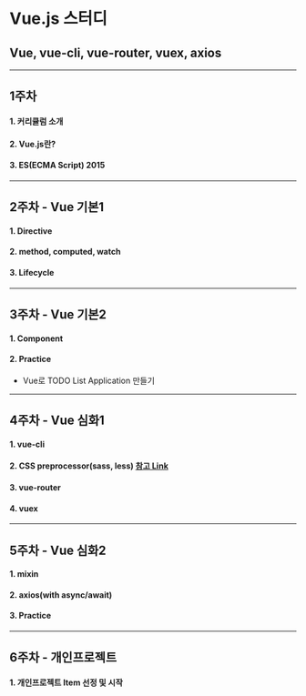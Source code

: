 # Vue.js 스터디

## Vue, vue-cli, vue-router, vuex, axios

***

## 1주차
#### 1. 커리큘럼 소개
#### 2. Vue.js란?
#### 3. ES(ECMA Script) 2015

***

## 2주차 - Vue 기본1
#### 1. Directive
#### 2. method, computed, watch
#### 3. Lifecycle

***

## 3주차 - Vue 기본2
#### 1. Component
#### 2. Practice
* Vue로 TODO List Application 만들기

***

## 4주차 - Vue 심화1
#### 1. vue-cli
#### 2. CSS preprocessor(sass, less) [참고 Link](https://findawayer.tistory.com/entry/Sass-LESS-%EB%93%B1%EC%9D%84-%EA%B6%8C%EC%9E%A5%ED%95%98%EB%8A%94-%EC%9D%B4%EC%9C%A0)
#### 3. vue-router
#### 4. vuex

***

## 5주차 - Vue 심화2
#### 1. mixin
#### 2. axios(with async/await)
#### 3. Practice

***

## 6주차 - 개인프로젝트
#### 1. 개인프로젝트 Item 선정 및 시작
